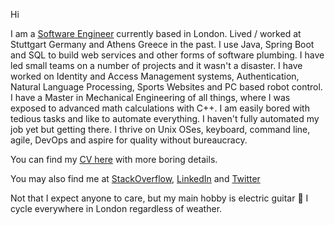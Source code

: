 Hi

I am a [Software Engineer](https://en.wikipedia.org/wiki/Margaret_Hamilton_(scientist)#Legacy) currently based in London. Lived / worked at Stuttgart Germany and Athens Greece in the past.
I use Java, Spring Boot and SQL to build web services and other forms of software plumbing.
I have led small teams on a number of projects and it wasn't a disaster.
I have worked on Identity and Access Management systems, Authentication, Natural Language Processing, Sports Websites and PC based robot control.
I have a Master in Mechanical Engineering of all things, where I was exposed to advanced math calculations with C++.
I am easily bored with tedious tasks and like to automate everything. I haven't fully automated my job yet but getting there.
I thrive on Unix OSes, keyboard, command line, agile, DevOps and aspire for quality without bureaucracy.

You can find my [CV here](ManosNikolaidisCV.md) with more boring details.

You may also find me at
[StackOverflow](https://stackoverflow.com/users/1413133/manos-nikolaidis),
[LinkedIn](https://www.linkedin.com/in/manosnikolaidis) and
[Twitter](https://twitter.com/shadowmanos)

Not that I expect anyone to care, but my main hobby is electric guitar 🤘
I cycle everywhere in London regardless of weather.

